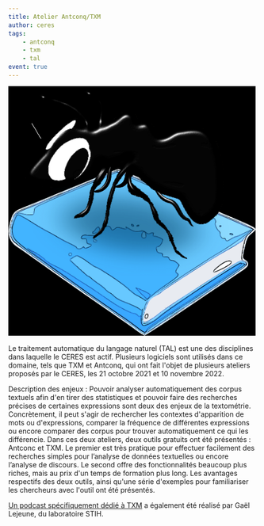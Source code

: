 ```yaml
---
title: Atelier Antconq/TXM
author: ceres
tags:
    - antconq
    - txm
    - tal
event: true
---
```


![](antconq.png)

Le traitement automatique du langage naturel (TAL) est une des disciplines dans laquelle le CERES est actif. Plusieurs logiciels sont utilisés dans ce domaine, tels que TXM et Antconq, qui ont fait l'objet de plusieurs ateliers proposés par le CERES, les 21 octobre 2021 et 10 novembre 2022.

Description des enjeux : Pouvoir analyser automatiquement des corpus textuels afin d'en tirer des statistiques et pouvoir faire des recherches précises de certaines expressions sont deux des enjeux de la textométrie. Concrètement, il peut s'agir de rechercher les contextes d'apparition de mots ou d'expressions, comparer la fréquence de différentes expressions ou encore comparer des corpus pour trouver automatiquement ce qui les différencie. Dans ces deux ateliers, deux outils gratuits ont été présentés : Antconc et TXM. Le premier est très pratique pour effectuer facilement des recherches simples pour l’analyse de données textuelles ou encore l’analyse de discours. Le second offre des fonctionnalités beaucoup plus riches, mais au prix d'un temps de formation plus long. Les avantages respectifs des deux outils, ainsi qu'une série d'exemples pour familiariser les chercheurs avec l'outil ont été présentés.

[Un podcast spécifiquement dédié à TXM](/../podcasts/2022-10-15_txm/) a également été réalisé par Gaël Lejeune, du laboratoire STIH.